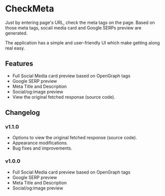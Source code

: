 # CheckMeta
Just by entering page's URL, check the meta tags on the page. Based on those meta tags, socail media card and Google SERPs preview are generated.

The application has a simple and user-friendly UI which make getting along real easy.

## Features
* Full Social Media card preview based on OpenGraph tags
* Google SERP preview
* Meta Title and Description
* Social/og:image preview
* View the original fetched response (source code).

## Changelog
### v1.1.0
* Options to view the original fetched response (source code).
* Appearance modifications.
* Bug fixes and improvements.

### v1.0.0
* Full Social Media card preview based on OpenGraph tags
* Google SERP preview
* Meta Title and Description
* Social/og:image preview